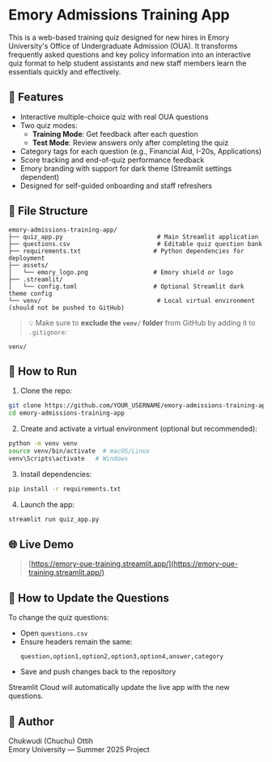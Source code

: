 # Emory Admissions Training App

This is a web-based training quiz designed for new hires in Emory University's Office of Undergraduate Admission (OUA). It transforms frequently asked questions and key policy information into an interactive quiz format to help student assistants and new staff members learn the essentials quickly and effectively.

## 🌟 Features

- Interactive multiple-choice quiz with real OUA questions
- Two quiz modes:
  - **Training Mode**: Get feedback after each question
  - **Test Mode**: Review answers only after completing the quiz
- Category tags for each question (e.g., Financial Aid, I-20s, Applications)
- Score tracking and end-of-quiz performance feedback
- Emory branding with support for dark theme (Streamlit settings dependent)
- Designed for self-guided onboarding and staff refreshers

## 📁 File Structure

```
emory-admissions-training-app/
├── quiz_app.py                          # Main Streamlit application
├── questions.csv                        # Editable quiz question bank
├── requirements.txt                    # Python dependencies for deployment
├── assets/
│   └── emory_logo.png                  # Emory shield or logo
├── .streamlit/
│   └── config.toml                     # Optional Streamlit dark theme config
└── venv/                                # Local virtual environment (should not be pushed to GitHub)
```

> 💡 Make sure to **exclude the `venv/` folder** from GitHub by adding it to `.gitignore`:
```
venv/
```

## 🚀 How to Run

1. Clone the repo:
```bash
git clone https://github.com/YOUR_USERNAME/emory-admissions-training-app.git
cd emory-admissions-training-app
```

2. Create and activate a virtual environment (optional but recommended):
```bash
python -m venv venv
source venv/bin/activate  # macOS/Linux
venv\Scripts\activate   # Windows
```

3. Install dependencies:
```bash
pip install -r requirements.txt
```

4. Launch the app:
```bash
streamlit run quiz_app.py
```

## 🌐 Live Demo 

> [https://emory-oue-training.streamlit.app/](https://emory-oue-training.streamlit.app/)

## 📝 How to Update the Questions

To change the quiz questions:
- Open `questions.csv`
- Ensure headers remain the same:
  ```
  question,option1,option2,option3,option4,answer,category
  ```
- Save and push changes back to the repository

Streamlit Cloud will automatically update the live app with the new questions.

## 👤 Author

Chukwudi (Chuchu) Ottih  
Emory University — Summer 2025 Project  
